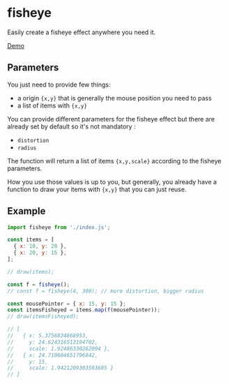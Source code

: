 # fisheye

Easily create a fisheye effect anywhere you need it.

[Demo](http://chtefi.github.io/react-motion-fun/demo2.html)

## Parameters

You just need to provide few things:
- a origin `{x,y}` that is generally the mouse position you need to pass
- a list of items with `{x,y}`

You can provide different parameters for the fisheye effect but there are already
set by default so it's not mandatory :
- `distortion`
- `radius`

The function will return a list of items `{x,y,scale}` according to the fisheye
parameters.

How you use those values is up to you, but generally, you already have a function
to draw your items with `{x,y}` that you can just reuse.

## Example

```javascript
import fisheye from './index.js';

const items = [
  { x: 10, y: 20 },
  { x: 20, y: 15 },
];

// draw(items);

const f = fisheye();
// const f = fisheye(4, 300); // more distortion, bigger radius

const mousePointer = { x: 15, y: 15 };
const itemsFisheyed = items.map(f(mousePointer));
// draw(itemsFisheyed);

// [
//   { x: 5.3756834868953,
//     y: 24.624316513104702,
//     scale: 1.92486330262094 },
//   { x: 24.710604651796842,
//     y: 15,
//     scale: 1.9421209303593685 }
// ]
```
